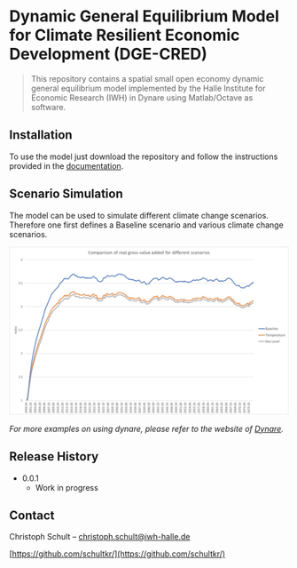 # Dynamic General Equilibrium Model for Climate Resilient Economic Development (DGE-CRED)
> This repository contains a spatial small open economy dynamic general equilibrium model implemented by the Halle Institute for Economic Research (IWH) in Dynare using Matlab/Octave as software.


## Installation

To use the model just download the repository and follow the instructions provided in the [documentation](https://github.com/schultkr/DGE-CRED/blob/master/Model%20Description.pdf).

## Scenario Simulation

The model can be used to simulate different climate change scenarios. Therefore one first defines a Baseline scenario and various climate change scenarios. 

![](pictures/SimulationGVA_example.jpg)

_For more examples on using dynare, please refer to the website of [Dynare](https://www.dynare.org/)._

## Release History

* 0.0.1
    * Work in progress

## Contact

Christoph Schult – christoph.schult@iwh-halle.de

[https://github.com/schultkr/](https://github.com/schultkr/)


<!-- Markdown link & img dfn's -->
[npm-image]: https://img.shields.io/npm/v/datadog-metrics.svg?style=flat-square
[npm-url]: https://npmjs.org/package/datadog-metrics
[npm-downloads]: https://img.shields.io/npm/dm/datadog-metrics.svg?style=flat-square
[travis-image]: https://img.shields.io/travis/dbader/node-datadog-metrics/master.svg?style=flat-square
[travis-url]: https://travis-ci.org/dbader/node-datadog-metrics
[wiki]: https://github.com/yourname/yourproject/wiki
